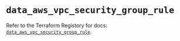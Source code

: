 # `data_aws_vpc_security_group_rule`

Refer to the Terraform Registory for docs: [`data_aws_vpc_security_group_rule`](https://www.terraform.io/docs/providers/aws/d/vpc_security_group_rule).
